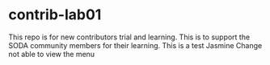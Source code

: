 # contrib-lab01
This repo is for new contributors trial and learning. This is to support the SODA community members for their learning.
This is a test Jasmine
Change
not able to view the menu

